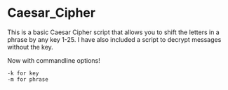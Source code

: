 # Caesar_Cipher

This is a basic Caesar Cipher script that allows you to shift the letters in a phrase by any key 1-25. 
I have also included a script to decrypt messages without the key. 

Now with commandline options! 
	
	-k for key
	-m for phrase